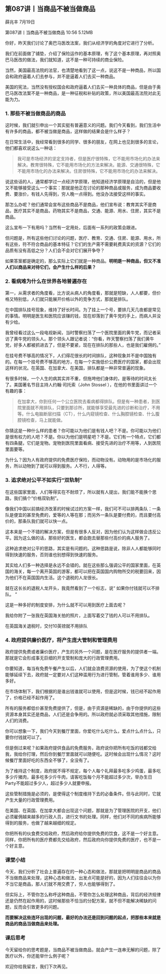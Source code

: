 

## 第087讲丨当商品不被当做商品


薛兆丰
7月19日

第087讲丨当商品不被当做商品
10:56 5.12MB


你好，昨天我们讨论了奥巴马医改法案，我们从经济学的角度对它进行了分析。

我们在前面做了铺垫，介绍了保险运作的基本原理，有了这个基本原理，再对照奥巴马医改的做法，我们就知道，这不是一种可持续的商业保险。

当然，美国最高法院的法官，也清楚地看到了这一点，说这不是一种商品，所以国会和政府逼着人们去参与，并不是逼着人们去买一种商品。

美国的宪法，当然没有授权国会和政府逼着人们去买一种具体的商品，但是由于奥巴马医改法案不是一种商品，是一种征税和补贴的政策，所以美国最高法院对此无能为力。

### 1. 那些不被当做商品的商品

这时候，我们就引申出一个其实挺有普遍意义的问题。我们今天看到，我们生活中有许多的商品，都不被当做是商品，这样做的结果会是什么样子？

在日常生活中，我经常看到很多的同学、很多的朋友，在网上也见到很多的言论，他们都喜欢说这么一种话：

> 我可是市场经济的坚定支持者，但是医疗很特殊，它不能用市场化的办法来解决。教育很特殊，它不能用市场化的方法来解决。能源、交通很特殊，它不能用市场化的办法来解决。住房很特殊，它不能用市场化的办法来解决。

说这些话的人，通常都学过一点经济学原理，他知道经济学原理是自洽的，但是他又不能够接受这么一个事实：那就是他正在讨论的那种商品或服务，成为商品要收费、要涨价，有钱人先得到，穷人晚一点得到。他没办法接受这样的事实。

那怎么办呢？他们通常会宣布这些商品不是商品，他们宣布说：教育其实不是商品，医疗其实不是商品，药物其实不是商品，交通、能源、用水、住房，其实不是商品。

这么宣布一下有用吗？当然有一定用处，后面有一系列的政策会跟进。

但问题是，所有这些他们讨论的问题，医疗、教育、交通、住房、能源、用水，所有这些，符不符合商品的基本特征？它们的生产需不需要耗费真实的资源？它们的品质有没有高低之分？人们会不会对它们展开争夺？

如果答案都是确定的，那么实际上它们就是一种商品。**明明是一种商品，但又不准人们以商品来对待它们，会产生什么样的后果？**

### 2. 看病难为什么在世界各地普遍存在

第一，从需求者的角度看，比方说从病人的角度看，那就是短缺，人人都要，但价格又特别低，人们就只能展开价格以外的竞争方式，那就是排队。

在中国排队挂号现象，维持了好长时间。为了挂上一个号，要排几天几夜都是常见的事情。明明是医生和医院应该赚的钱，现在却落到了黄牛党的手上，而病人并没有少给。

我曾经看过这么一段电视新闻，当时警察扫荡了一个医院里面的黄牛党，而记者采访了黄牛党的领头人。那个领头人跟记者说：“你看，昨天警察扫荡了我们黄牛党，好多人都被抓进去了，但是不要紧，现在在排队的那些人，也是我们雇佣的。”

在挂号费不够高的情况下，人们得花很长的时间排队，这种现象并不是中国独有的。在每一个挂号费不够高的地方，在每一个实施低价公费医疗的国家，都会出现这样的状况。在英国、在加拿大、在美国，排队都是一种非常普遍的现象。

有很多时候，一个人生的病其实并不重，但拖垮他们身体的，是等待的时间太长了。美国著名节目主持人约翰·司托索（John Stossel ），在他的书里面讲过一个有趣的事：

> 在加拿大，你到任何一个公立医院去看病都得排队。但是有一种患者，到医院里面就不用排队，只要到那诊所，就能够享受最先进的诊断和治疗，不用等。什么电脑断层扫描（CT），什么内窥镜检查、什么胸腔镜检查、什么腹腔镜检查，马上就能做。

你猜这是一种什么样的患者？你可能以为他们是有钱人吧？不是。你可能以为他们是很有权力的人吧？不是。你以为他们是明星吧？不是。它们有一个特点，它们都有四条腿，它们是宠物。宠物到医院里面看病、接受先进的治疗不用等，人到医院里面要等。

为什么？因为人有政府提供的免费医疗保险，而动物没有。动物用的是市场化的服务，所以动物到了就可以得到服务。人不行，人得等。


### 3. 追求绝对公平不如实行“双轨制”

在这些国家里面，人们等得实在不耐烦了，所以就有人提出，我们能不能换个思路，我们搞个“价格双轨制”。

像我们中国以前搞经济改革的时候试过的方案一样，我们可不可以排两条队：一条队是便宜的甚至免费的，爱等的人等在那；而另外一条队是要付费的，而且要付高价的，那条队我们就可以快一点。

这本来是一个不错的解决方案，但是有很多人反对，因为他们认为这样做会违反公平。因为这么做的话，那些好的医生，都会跑去替那些付高价的病人服务了。

这种追求绝对公平的思路，其实是有问题的。这种思路是说，除非人人都能够同时得到快速的服务，否则谁也别想得到快速的服务。

其实给人们多一种选择是永远不会错的。就在这些那么强调公平的国家里面，在英国的海关，每一个离开英国的游客，都可以把在英国国内购物所交的税要回来，因为他们不在英国国内生活。这个退税的人龙很长。

就在这长长的退税人龙开头，我竟然看到了一个标志，说“ 如果你付钱就可以不排队。 ”

这是一种多好的制度安排，为什么就不可以用到医疗上面去呢？

我给你附了一张我在英国海关拍的照片，上面写着交了钱的人可以不用排队。

在英国海关退税时，交付10英镑就不用排队

### 4. 政府提供廉价医疗，将产生庞大管制和管理费用

政府提供免费或者廉价医疗，产生的另外一个问题，是在医疗服务的提供者一端。那就是它会形成事无巨细的开支管制和庞大的行政管理费用。

你要知道，每当有免费午餐产生以后，人们就会浪费资源的使用，为了使这个机制能够延续下去，政府就一定要对人们这种滥用行为进行管制，管着谁用多少、谁用多好。

在市场体制下，我们根据的是谁出钱谁就可以使用，但是这时候，钱已经不起作用了，价格已经不起作用了。

所有的服务都低价甚至免费提供了，但是，由于资源是稀缺的，由于你提供的这些资源本身其实还是商品，人们还是会争用的。所以政府就必须采取其他措施，限制人们的消费。

你可以想象一下，我们今天到餐厅里面，你爱吃什么吃什么，爱点什么点什么，只要你付钱就可以了。

但是倒过来呢？如果政府提供食品的免费服务，政府说你把所有吃饭的钱都交给我，我给你打理，然后你到餐厅里面就可以随便吃。这时候会出现什么情况？这时候餐厅里面好吃的东西全不够了，全没有了。

为了维持这个制度，政府就不得不规定，每个人每个礼拜最多吃多少鸡蛋，最多吃多少斤猪肉，最多吃多少斤牛肉，请客吃饭每个月不能超过多少次，举办生日Party不能超过多少人，超过多少人就要申报。

这些管制措施是必须的，是使得这个制度维持下去的必备条件。但与此同时，它就产生大量的行政管理费用。

在美国、在英国、在加拿大都会出现这个问题，那就是为了管理医院的开支，他们必须雇佣越来越多的行政人员，进行文书的处理。同样，他们对不同的疾病所能够得到的服务，也做了越来越细的规定。

你把所有的伙食费交给政府，然后政府给你提供免费的饮食，这不是一个好主意。同样，你把所有的医疗费都先交给政府，然后政府向你提供免费的医疗，也不是一个好主意。

### 课堂小结

今天，我们分析了社会上普遍存在的一种心态和做法，那就是把明明是商品的商品不当做商品来处理，这种心态和做法，出发点可能是好的，因为人们往往会以为你不当它是商品，那人们就不用交费了，穷人也能够得到了。

但实际上，不管你怎么称呼这种商品，不管你怎么处理这种商品，背后的经济规律还是仍然在起作用的，这时候那些不恰当的分配方案，就不但不能解决稀缺的问题，反而会引致更多的问题。

**而要解决这些连环出现的问题，最好的办法还是回到问题的起点，把那些本来就是商品的商品当做商品来处理。**


### 课后思考

今天留给你的思考题是，当商品不被当做商品，就会产生一连串无解的问题，除了医疗以外，你还能举什么例子呢？

欢迎你给我留言，我们下次再见。

